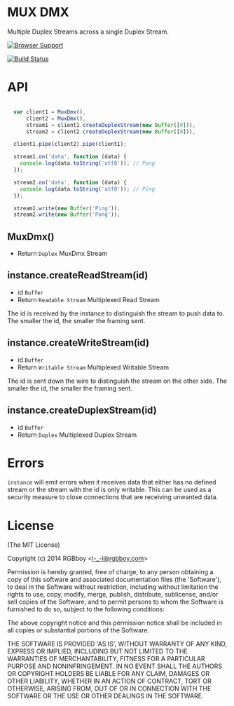 # MUX DMX

Multiple Duplex Streams across a single Duplex Stream.

[![Browser Support](https://ci.testling.com/rgbboy/mux-dmx.png)
](https://ci.testling.com/RGBboy/mux-dmx)

[![Build Status](https://secure.travis-ci.org/RGBboy/mux-dmx.png)](http://travis-ci.org/RGBboy/mux-dmx)

# API

``` javascript

  var client1 = MuxDmx(),
      client2 = MuxDmx(),
      stream1 = client1.createDuplexStream(new Buffer([0])),
      stream2 = client2.createDuplexStream(new Buffer([0])),

  client1.pipe(client2).pipe(client1);

  stream1.on('data', function (data) {
    console.log(data.toString('utf8')); // Pong
  });

  stream2.on('data', function (data) {
    console.log(data.toString('utf8')); // Ping
  });

  stream1.write(new Buffer('Ping'));
  stream2.write(new Buffer('Pong'));

```

## MuxDmx()

* Return `Duplex` MuxDmx Stream

## instance.createReadStream(id)

* id `Buffer`
* Return `Readable Stream` Multiplexed Read Stream

The id is received by the instance to distinguish the stream to push data to. The smaller the id, the smaller the framing sent.

## instance.createWriteStream(id)

* id `Buffer`
* Return `Writable Stream` Multiplexed Writable Stream

The id is sent down the wire to distinguish the stream on the other side. The smaller the id, the smaller the framing sent.

## instance.createDuplexStream(id)

* id `Buffer`
* Return `Duplex` Multiplexed Duplex Stream

# Errors

`instance` will emit errors when it receives data that either has no defined stream or the stream with the id is only writable. This can be used as a security measure to close connections that are receiving unwanted data.

# License 

(The MIT License)

Copyright (c) 2014 RGBboy &lt;l-_-l@rgbboy.com&gt;

Permission is hereby granted, free of charge, to any person obtaining
a copy of this software and associated documentation files (the
'Software'), to deal in the Software without restriction, including
without limitation the rights to use, copy, modify, merge, publish,
distribute, sublicense, and/or sell copies of the Software, and to
permit persons to whom the Software is furnished to do so, subject to
the following conditions:

The above copyright notice and this permission notice shall be
included in all copies or substantial portions of the Software.

THE SOFTWARE IS PROVIDED 'AS IS', WITHOUT WARRANTY OF ANY KIND,
EXPRESS OR IMPLIED, INCLUDING BUT NOT LIMITED TO THE WARRANTIES OF
MERCHANTABILITY, FITNESS FOR A PARTICULAR PURPOSE AND NONINFRINGEMENT.
IN NO EVENT SHALL THE AUTHORS OR COPYRIGHT HOLDERS BE LIABLE FOR ANY
CLAIM, DAMAGES OR OTHER LIABILITY, WHETHER IN AN ACTION OF CONTRACT,
TORT OR OTHERWISE, ARISING FROM, OUT OF OR IN CONNECTION WITH THE
SOFTWARE OR THE USE OR OTHER DEALINGS IN THE SOFTWARE.